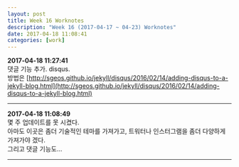 ```yaml
---
layout: post
title: Week 16 Worknotes
description: "Week 16 (2017-04-17 ~ 04-23) Worknotes"
date: 2017-04-18 11:08:41
categories: [work]
---    
```

**2017-04-18 11:27:41**             
댓글 기능 추가. disqus.           
방법은 [http://sgeos.github.io/jekyll/disqus/2016/02/14/adding-disqus-to-a-jekyll-blog.html](http://sgeos.github.io/jekyll/disqus/2016/02/14/adding-disqus-to-a-jekyll-blog.html)              

---

**2017-04-18 11:08:49**                 
몇 주 업데이트를 못 시켰다.        
아마도 이곳은 좀더 기술적인 테마를 가져가고, 트워터나 인스터그램을 좀더 다양하게 가져가야 겠다.          
그리고 댓글 기능도...           


---					
